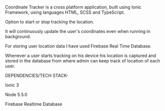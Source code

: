 
Coordinate  Tracker is a cross platform application, built using Ionic Framework,  using languages HTML, SCSS and TypeScript.

Option to start or stop tracking the location.

It will continuously update the user's coordinates even when running in background.

For storing user location data I have used Firebase Real Time Database.

Whenever a user starts tracking on his device his location is captured and stored in the database from where admin can keep track of location of each user.

DEPENDENCIES/TECH STACK-

Ionic 3

Node 5.5.0

Firebase Realtime Database

